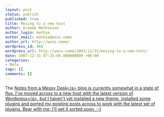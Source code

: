 ```yaml
---
layout: post
status: publish
published: true
title: Moving to a new host
author: Graeme Mathieson
author_login: mathie
author_email: mathie@woss.name
author_url: http://woss.name/
wordpress_id: 464
wordpress_url: http://woss.name/2007/12/31/moving-to-a-new-host/
date: 2007-12-31 07:35:04.000000000 +00:00
categories:
- Meta
tags: []
comments: []
---
```

The <a href="http:&#47;&#47;woss.name">Notes from a Messy Desk<&#47;a> blog is currently somewhat in a state of flux.  I've moved across to a new host with the latest version of <a href="http:&#47;&#47;wordpress.org&#47;">Wordpress<&#47;a>, but I haven't yet installed a new theme, installed some plugins and ported my existing posts across to work with the latest set of plugins.  Bear with me; I'll get it sorted soon. :-)
